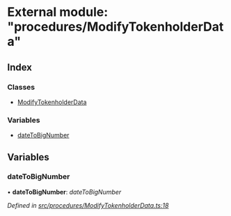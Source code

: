# External module: "procedures/ModifyTokenholderData"

## Index

### Classes

* [ModifyTokenholderData](../classes/_procedures_modifytokenholderdata_.modifytokenholderdata.md)

### Variables

* [dateToBigNumber](_procedures_modifytokenholderdata_.md#datetobignumber)

## Variables

###  dateToBigNumber

• **dateToBigNumber**: *dateToBigNumber*

*Defined in [src/procedures/ModifyTokenholderData.ts:18](https://github.com/PolymathNetwork/polymath-sdk/blob/45453ad/src/procedures/ModifyTokenholderData.ts#L18)*
